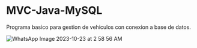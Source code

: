 # MVC-Java-MySQL
Programa basico para gestion de vehiculos con conexion a base de datos.

![WhatsApp Image 2023-10-23 at 2 58 56 AM](https://github.com/rodmat95/MVC-Java-MySQL/assets/124494629/e46ec5ef-af98-46f3-8d78-bb5efab19d99)

